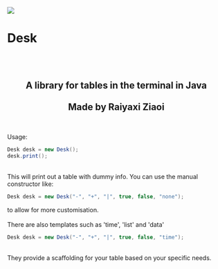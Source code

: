 <img src="https://i.imgur.com/lRzzpEU.png"></img>

# Desk

<div align="center"><h2><br/><br/>
 A library for tables in the terminal in Java<br/><br/>Made by Raiyaxi Ziaoi
</h2></div>
<br>

Usage: <br/>

```java
Desk desk = new Desk();
desk.print();
```

<br/>
This will print out a table with dummy info. You can use the manual constructor like:<br>

```java
Desk desk = new Desk("-", "+", "|", true, false, "none");
```

to allow for more customisation.
<br/><br/>
There are also templates such as 'time', 'list' and 'data'

```java
Desk desk = new Desk("-", "+", "|", true, false, "time");
```

<br/>
They provide a scaffolding for your table based on your specific needs.
